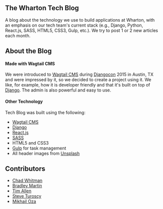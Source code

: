 ## The Wharton Tech Blog
A blog about the technology we use to build applications at Wharton, with an emphasis on our tech team's current stack (e.g., Django, Python, React.js, SASS, HTML5, CSS3, Gulp, etc.). We try to post 1 or 2 new articles each month.

## About the Blog

#### Made with Wagtail CMS
We were introduced to <a href="https://github.com/torchbox/wagtail">Wagtail CMS</a> during <a href="https://twitter.com/djangocon">Djangocon</a> 2015 in Austin, TX and were  impressed by it, so we decided to create a project using it. We like, for example, how it is developer friendly and that it's built on top of <a href="https://www.djangoproject.com/">Django</a>. The admin is also powerful and easy to use.

#### Other Technology
Tech Blog was built using the following:

- <a href="https://github.com/torchbox/wagtail">Wagtail CMS</a>
- <a href="https://github.com/django/django">Django</a>
- <a href="https://facebook.github.io/react">React.js</a>
- <a href="http://sass-lang.com">SASS</a>
- HTML5 and CSS3
- <a href="http://gulpjs.com">Gulp</a> for task management
- All header images from <a href="https://unsplash.com">Unsplash</a>


## Contributors
- <a href="https://github.com/chadwhitman">Chad Whitman</a>
- <a href="https://github.com/bradma">Bradley Martin</a>
- <a href="https://github.com/FlipperPA">Tim Allen</a>
- <a href="https://github.com/sturoscy">Steve Turoscy</a>
- <a href="https://github.com/i-ozymandias-i">Mikhail Oza</a>
